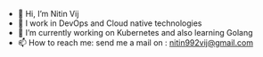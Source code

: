 - 👋 Hi, I’m Nitin Vij
- 👀 I work in DevOps and Cloud native technologies
- 🌱 I’m currently working on Kubernetes and also learning Golang
- 📫 How to reach me: send me a mail on : nitin992vij@gmail.com

<!---
nitin992vij/nitin992vij is a ✨ special ✨ repository because its `README.md` (this file) appears on your GitHub profile.
You can click the Preview link to take a look at your changes.
--->
